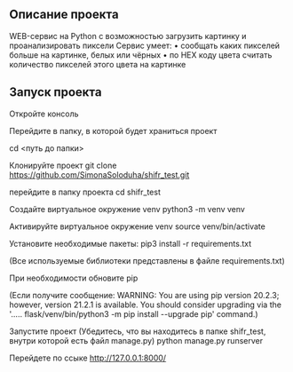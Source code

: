 ## Описание проекта

WEB-сервис на Python с возможностью загрузить картинку и проанализировать пиксели
Сервис умеет:
• сообщать каких пикселей больше на картинке, белых или чёрных
• по HEX коду цвета считать количество пикселей этого цвета на картинке

## Запуск проекта

Откройте консоль

Перейдите в папку, в которой будет храниться проект

cd <путь до папки>

Клонируйте проект
git clone https://github.com/SimonaSoloduha/shifr_test.git

перейдите в папку проекта
cd shifr_test

Создайте виртуальное окружение venv
python3 -m venv venv

Активируйте виртуальное окружение venv
source venv/bin/activate

Установите необходимые пакеты:
pip3 install -r requirements.txt

(Все используемые библиотеки представлены в файле requirements.txt)

При необходимости обновите pip

(Если получите сообщение: WARNING: You are using pip version 20.2.3; however, version 21.2.1 is available. You should consider upgrading via the '..... flask/venv/bin/python3 -m pip install --upgrade pip' command.)


Запустите проект
(Убедитесь, что вы находитесь в папке shifr_test, внутри которой есть файл manage.py)
python manage.py runserver

Перейдете по ссыке
http://127.0.0.1:8000/

